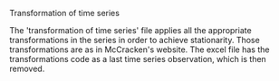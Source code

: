 Transformation of time series


 The 'transformation of time series' file applies all the appropriate transformations in the series in order to achieve stationarity. 
Those transformations are as in McCracken's website. 
The excel file has the transformations code as a last time series observation, which is then removed.
